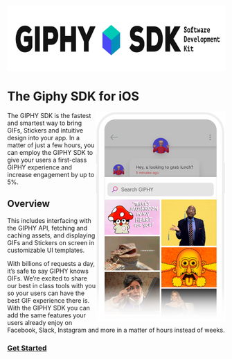<p align="center">
<img width="750" height="150" src="sdk_logo.gif">
</p>

# The Giphy SDK for iOS
<img align="right" width="300" height="483" src="screenshot.png">

The GIPHY SDK is the fastest and smartest way to bring GIFs, Stickers and intuitive design into your app. In a matter of just a few hours, you can employ the GIPHY SDK to give your users a first-class GIPHY experience and increase engagement by up to 5%.


## Overview

This includes interfacing with the GIPHY API, fetching and caching assets, and displaying GIFs and Stickers on screen in customizable UI templates.

With billions of requests a day, it’s safe to say GIPHY knows GIFs. We’re excited to share our best in class tools with you so your users can have the best GIF experience there is. With the GIPHY SDK you can add the same features your users already enjoy on Facebook, Slack, Instagram and more in a matter of hours instead of weeks.

### [Get Started](Docs.md) 

